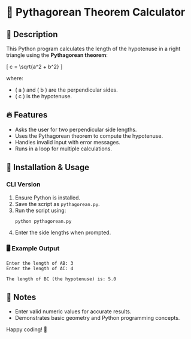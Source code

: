 # 📐 Pythagorean Theorem Calculator

## 📌 Description
This Python program calculates the length of the hypotenuse in a right triangle using the **Pythagorean theorem**:

\[ c = \sqrt{a^2 + b^2} \]

where:
- \( a \) and \( b \) are the perpendicular sides.
- \( c \) is the hypotenuse.

## 🔥 Features
- Asks the user for two perpendicular side lengths.
- Uses the Pythagorean theorem to compute the hypotenuse.
- Handles invalid input with error messages.
- Runs in a loop for multiple calculations.

## 🚀 Installation & Usage

### CLI Version
1. Ensure Python is installed.
2. Save the script as `pythagorean.py`.
3. Run the script using:
   ```sh
   python pythagorean.py
   ```
4. Enter the side lengths when prompted.

### 🖥️ Example Output
```
Enter the length of AB: 3
Enter the length of AC: 4

The length of BC (the hypotenuse) is: 5.0
```

## 📖 Notes
- Enter valid numeric values for accurate results.
- Demonstrates basic geometry and Python programming concepts.

Happy coding! 🚀

